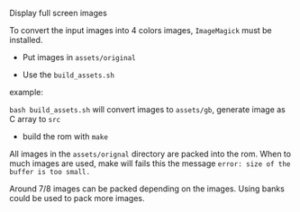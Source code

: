 Display full screen images

To convert the input images into 4 colors images, `ImageMagick` must be installed.

* Put images in `assets/original`

* Use the `build_assets.sh`

example:

`bash build_assets.sh` will convert images to `assets/gb`, generate image as C array to `src`

* build the rom with `make`


All images in the `assets/orignal` directory are packed into the rom. When to much images are used, make will fails this the message `error: size of the buffer is too small.`

Around 7/8 images can be packed depending on the images. Using banks could be used to pack more images. 